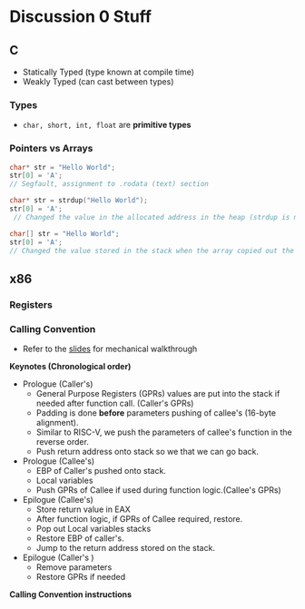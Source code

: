 # Discussion 0 Stuff
## C 
- Statically Typed (type known at compile time)
- Weakly Typed (can cast between types) 

### Types 
- `char, short, int, float` are **primitive types**  

### Pointers vs Arrays 
```C
char* str = "Hello World"; 
str[0] = 'A'; 
// Segfault, assignment to .rodata (text) section 

char* str = strdup("Hello World"); 
str[0] = 'A';
 // Changed the value in the allocated address in the heap (strdup is malloc and strcpy) 

char[] str = "Hello World"; 
str[0] = 'A'; 
// Changed the value stored in the stack when the array copied out the string. 
```

## x86 
### Registers 

### Calling Convention
- Refer to the [slides](https://docs.google.com/presentation/d/13hYwWx5k8vvM7YNS9CsnG3MFW_tNgjTnb0YCqH7xwA4/edit#slide=id.g10f1285bda7_2_163) for mechanical walkthrough

**Keynotes (Chronological order)** 
- Prologue (Caller's)
    - General Purpose Registers (GPRs) values are put into the stack if needed after function call. (Caller's GPRs) 
    - Padding is done **before** parameters pushing of callee's (16-byte alignment).  
    - Similar to RISC-V, we push the parameters of callee's function in the reverse order. 
    - Push return address onto stack so we that we can go back.
- Prologue (Callee's)
    - EBP of Caller's pushed onto stack. 
    - Local variables 
    - Push GPRs of Callee if used during function logic.(Callee's GPRs) 
- Epilogue (Callee's) 
    - Store return value in EAX 
    - After function logic, if GPRs of Callee required, restore. 
    - Pop out Local variables stacks 
    - Restore EBP of caller's. 
    - Jump to the return address stored on the stack. 
- Epilogue (Caller's )
    - Remove parameters 
    - Restore GPRs if needed 

**Calling Convention instructions** 









